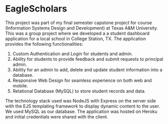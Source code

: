 # EagleScholars

This project was part of my final semester capstone project for course (Information Systems Design and Development) at Texas A&M University. 
This was a group project where we developed a a student dashboard application for a local school in College Station, TX.
The application provides the following functionalities:

  1. Custom Authentication and Login for students and admin.
  2. Ability for students to provide feedback and submit requests to principal admin.
  3. Ability for an admin to add, delete and update student information into a database.
  4. Responsive Web Design for seamless experience on both web and mobile.
  5. Relational Database (MySQL) to store student records and data.
  
  
The technology stack used was NodeJS with Express on the server side with the EJS templating framework to display dynamic content to the user. We used MySQL as our database. The application was hosted on Heroku and initial credentials were shared with the client. 
